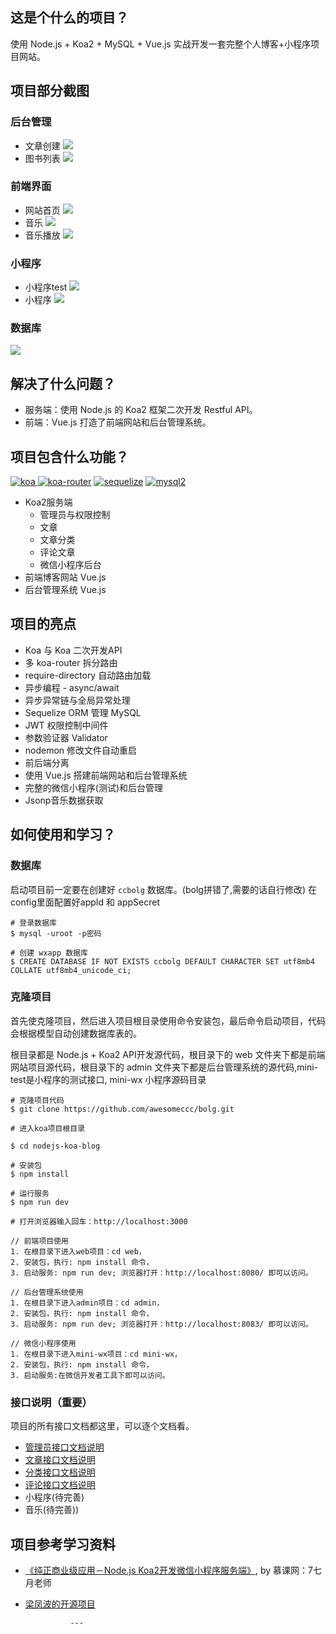 

## 这是个什么的项目？

使用 Node.js + Koa2 + MySQL + Vue.js 实战开发一套完整个人博客+小程序项目网站。


## 项目部分截图

### 后台管理
- 文章创建
![](https://github.com/awesomeccc/bolg/blob/master/static/screenShots/articleCreate.png?raw=true)
- 图书列表
![](https://github.com/awesomeccc/bolg/blob/master/static/screenShots/bookList.png?raw=true)
### 前端界面
- 网站首页
![](https://github.com/awesomeccc/bolg/blob/master/static/screenShots/blog.png?raw=true)
- 音乐
![](https://github.com/awesomeccc/bolg/blob/master/static/screenShots/music.png?raw=true)
- 音乐播放
![](https://github.com/awesomeccc/bolg/blob/master/static/screenShots/musicPlay.png?raw=true)
### 小程序
- 小程序test
![](https://github.com/awesomeccc/bolg/blob/master/static/screenShots/mini-test.png?raw=true)
- 小程序
![](https://github.com/awesomeccc/bolg/blob/master/static/screenShots/mini-wx.png?raw=true)
### 数据库
![](https://github.com/awesomeccc/bolg/blob/master/static/screenShots/mysql.png?raw=true)

## 解决了什么问题？
- 服务端：使用 Node.js 的 Koa2 框架二次开发 Restful API。
- 前端：Vue.js 打造了前端网站和后台管理系统。


## 项目包含什么功能？

[![koa](https://img.shields.io/badge/koa-%5E2.7.0-brightgreen.svg) ](https://www.npmjs.com/package/koa)
[![koa-router](https://img.shields.io/badge/koa--router-%5E7.4.0-brightgreen.svg)](https://www.npmjs.com/package/koa-router)
[![sequelize](https://img.shields.io/badge/sequelize-%5E5.6.1-brightgreen.svg)](https://www.npmjs.com/package/sequelize)
[![mysql2](https://img.shields.io/badge/mysql2-%5E1.6.5-brightgreen.svg)](https://www.npmjs.com/package/mysql2)

- Koa2服务端
    - 管理员与权限控制
    - 文章
    - 文章分类
    - 评论文章
    - 微信小程序后台
- 前端博客网站 Vue.js
- 后台管理系统 Vue.js

## 项目的亮点
- Koa 与 Koa 二次开发API
- 多 koa-router 拆分路由
- require-directory 自动路由加载
- 异步编程 - async/await
- 异步异常链与全局异常处理
- Sequelize ORM 管理 MySQL
- JWT 权限控制中间件
- 参数验证器 Validator 
- nodemon 修改文件自动重启
- 前后端分离
- 使用 Vue.js 搭建前端网站和后台管理系统
- 完整的微信小程序(测试)和后台管理
- Jsonp音乐数据获取

## 如何使用和学习？

### 数据库
启动项目前一定要在创建好 `ccbolg` 数据库。(bolg拼错了,需要的话自行修改)
在config里面配置好appId 和 appSecret
```
# 登录数据库
$ mysql -uroot -p密码

# 创建 wxapp 数据库
$ CREATE DATABASE IF NOT EXISTS ccbolg DEFAULT CHARACTER SET utf8mb4 COLLATE utf8mb4_unicode_ci;
```

### 克隆项目
首先使克隆项目，然后进入项目根目录使用命令安装包，最后命令启动项目，代码会根据模型自动创建数据库表的。

根目录都是 Node.js + Koa2 API开发源代码，根目录下的 web 文件夹下都是前端网站项目源代码，根目录下的 admin 文件夹下都是后台管理系统的源代码,mini-test是小程序的测试接口, mini-wx 小程序源码目录


```
# 克隆项目代码
$ git clone https://github.com/awesomeccc/bolg.git

# 进入koa项目根目录

$ cd nodejs-koa-blog

# 安装包
$ npm install

# 运行服务
$ npm run dev

# 打开浏览器输入回车：http://localhost:3000

// 前端项目使用
1. 在根目录下进入web项目：cd web，
2. 安装包，执行: npm install 命令，
3. 启动服务: npm run dev; 浏览器打开：http://localhost:8080/ 即可以访问。

// 后台管理系统使用
1. 在根目录下进入admin项目：cd admin，
2. 安装包，执行: npm install 命令，
3. 启动服务: npm run dev; 浏览器打开：http://localhost:8083/ 即可以访问。

// 微信小程序使用
1. 在根目录下进入mini-wx项目：cd mini-wx，
2. 安装包，执行: npm install 命令，
3. 启动服务:在微信开发者工具下即可以访问。
```


### 接口说明（重要）
项目的所有接口文档都这里，可以逐个文档看。
- [管理员接口文档说明](./doc/admin.md)
- [文章接口文档说明](./doc/article.md)
- [分类接口文档说明](./doc/category.md)
- [评论接口文档说明](./doc/comments.md)
- 小程序(待完善)
- 音乐(待完善))


## 项目参考学习资料
- [《纯正商业级应用－Node.js Koa2开发微信小程序服务端》](https://s.imooc.com/SHHXs2R), by 慕课网：7七月老师

- [梁凤波的开源项目](https://github.com/liangfengbo/nodejs-koa-blog)
                
                ---